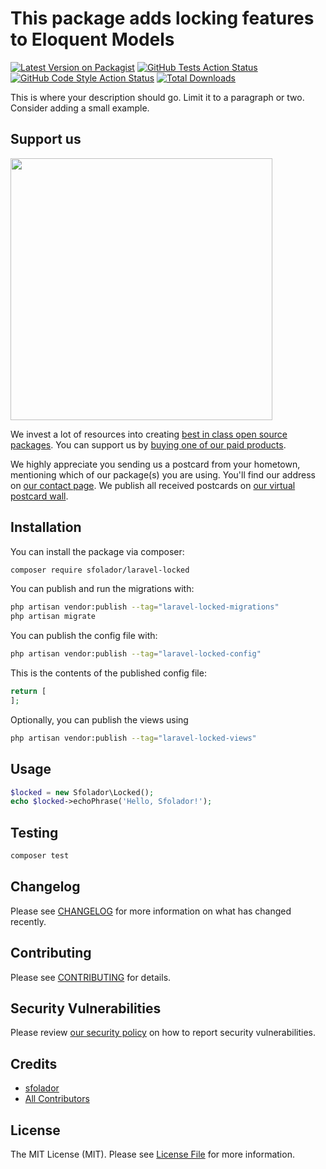 # This package adds locking features to Eloquent Models

[![Latest Version on Packagist](https://img.shields.io/packagist/v/sfolador/laravel-locked.svg?style=flat-square)](https://packagist.org/packages/sfolador/laravel-locked)
[![GitHub Tests Action Status](https://img.shields.io/github/workflow/status/sfolador/laravel-locked/run-tests?label=tests)](https://github.com/sfolador/laravel-locked/actions?query=workflow%3Arun-tests+branch%3Amain)
[![GitHub Code Style Action Status](https://img.shields.io/github/workflow/status/sfolador/laravel-locked/Fix%20PHP%20code%20style%20issues?label=code%20style)](https://github.com/sfolador/laravel-locked/actions?query=workflow%3A"Fix+PHP+code+style+issues"+branch%3Amain)
[![Total Downloads](https://img.shields.io/packagist/dt/sfolador/laravel-locked.svg?style=flat-square)](https://packagist.org/packages/sfolador/laravel-locked)

This is where your description should go. Limit it to a paragraph or two. Consider adding a small example.

## Support us

[<img src="https://github-ads.s3.eu-central-1.amazonaws.com/laravel-locked.jpg?t=1" width="419px" />](https://spatie.be/github-ad-click/laravel-locked)

We invest a lot of resources into creating [best in class open source packages](https://spatie.be/open-source). You can support us by [buying one of our paid products](https://spatie.be/open-source/support-us).

We highly appreciate you sending us a postcard from your hometown, mentioning which of our package(s) you are using. You'll find our address on [our contact page](https://spatie.be/about-us). We publish all received postcards on [our virtual postcard wall](https://spatie.be/open-source/postcards).

## Installation

You can install the package via composer:

```bash
composer require sfolador/laravel-locked
```

You can publish and run the migrations with:

```bash
php artisan vendor:publish --tag="laravel-locked-migrations"
php artisan migrate
```

You can publish the config file with:

```bash
php artisan vendor:publish --tag="laravel-locked-config"
```

This is the contents of the published config file:

```php
return [
];
```

Optionally, you can publish the views using

```bash
php artisan vendor:publish --tag="laravel-locked-views"
```

## Usage

```php
$locked = new Sfolador\Locked();
echo $locked->echoPhrase('Hello, Sfolador!');
```

## Testing

```bash
composer test
```

## Changelog

Please see [CHANGELOG](CHANGELOG.md) for more information on what has changed recently.

## Contributing

Please see [CONTRIBUTING](CONTRIBUTING.md) for details.

## Security Vulnerabilities

Please review [our security policy](../../security/policy) on how to report security vulnerabilities.

## Credits

- [sfolador](https://github.com/sfolador)
- [All Contributors](../../contributors)

## License

The MIT License (MIT). Please see [License File](LICENSE.md) for more information.
